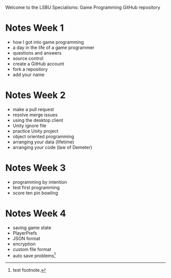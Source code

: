 Welcome to the LSBU Specialisms: Game Programming GitHub repository

# Notes Week 1
* how I got into game programming
* a day in the life of a game programmer
* questions and answers
* source control
* create a GitHub account
* fork a repository
* add your name

# Notes Week 2
* make a pull request
* resolve merge issues
* using the desktop client
* Unity ignore file
* practice Unity project
* object oriented programming
* arranging your data (lifetime)
* arranging your code (law of Demeter)

# Notes Week 3
* programming by intention
* test first programming
* score ten pin bowling

# Notes Week 4
* saving game state
* PlayerPrefs
* JSON format
* encryption
* custom file format
* auto save problems[^1]

[^1]: test footnote.

